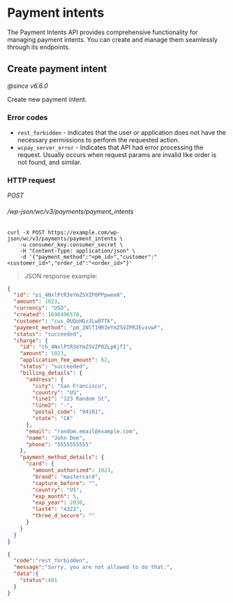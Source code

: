 # Payment intents

The Payment Intents API provides comprehensive functionality for managing payment intents. You can create and manage them seamlessly through its endpoints.


## Create payment intent

_@since v6.6.0_

Create new payment intent.

### Error codes

-   `rest_forbidden` - indicates that the user or application does not have the necessary permissions to perform the requested action.
-   `wcpay_server_error` - Indicates that API had error processing the request. Usually occurs when request params are invalid like order is not found, and similar.

### HTTP request

<div class="api-endpoint">
	<div class="endpoint-data">
		<i class="label label-get">POST</i>
		<h6>/wp-json/wc/v3/payments/payment_intents</h6>
	</div>
</div>

```shell
curl -X POST https://example.com/wp-json/wc/v3/payments/payment_intents \
	-u consumer_key:consumer_secret \
	-H "Content-Type: application/json" \
	-d '{"payment_method":"<pm_id>","customer":"<customer_id>","order_id":"<order_id>"}'
```

> JSON response example:

```json
{
  "id": "pi_4NxlPtR3eYmZSVZP0PPpwee8",
  "amount": 1023,
  "currency": "USD",
  "created": 1696496578,
  "customer": "cus_OUQoHGzJLw87Tk",
  "payment_method": "pm_2NlT19R3eYmZSVZPRJEvxvwF",
  "status": "succeeded",
  "charge": {
    "id": "ch_4NxlPtR3eYmZSVZP0ZLpKjfI",
    "amount": 1023,
    "application_fee_amount": 62,
    "status": "succeeded",
    "billing_details": {
      "address": {
        "city": "San Francisco",
        "country": "US",
        "line1": "123 Random St",
        "line2": "-",
        "postal_code": "94101",
        "state": "CA"
      },
      "email": "random.email@example.com",
      "name": "John Doe",
      "phone": "5555555555"
    },
    "payment_method_details": {
      "card": {
        "amount_authorized": 1023,
        "brand": "mastercard",
        "capture_before": "",
        "country": "US",
        "exp_month": 5,
        "exp_year": 2030,
        "last4": "4321",
        "three_d_secure": ""
      }
    }
  }
}

```

```json
{
  "code":"rest_forbidden",
  "message":"Sorry, you are not allowed to do that.",
  "data":{
    "status":401
  }
}
```
